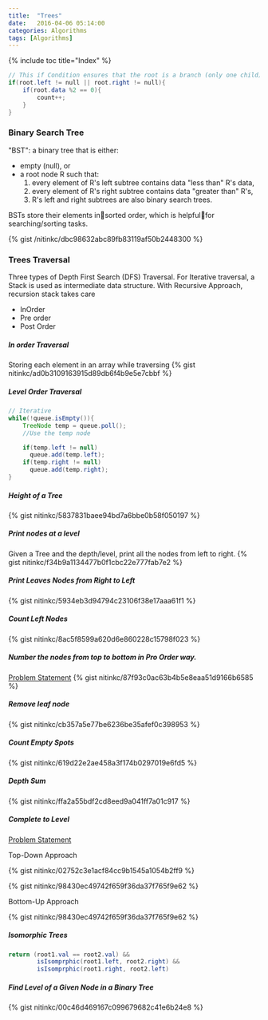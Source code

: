 ```yaml
---
title:  "Trees"
date:   2016-04-06 05:14:00
categories: Algorithms
tags: [Algorithms]
---
```


{% include toc title="Index" %}

```java
// This if Condition ensures that the root is a branch (only one child)
if(root.left != null || root.right != null){
    if(root.data %2 == 0){
        count++;
    }
}
```


### Binary Search Tree
"BST": a binary tree that is either:
* empty (null), or
* a root node R such that:
  1. every element of R's left subtree contains data "less than" R's data,
  2. every element of R's right subtree contains data "greater than" R's,
  3. R's left and right subtrees are also binary search trees.

BSTs store their elements insorted order, which is helpfulfor searching/sorting tasks.

{% gist /nitinkc/dbc98632abc89fb83119af50b2448300 %}



### Trees Traversal

Three types of Depth First Search (DFS) Traversal. For Iterative traversal,
a Stack is used as intermediate data structure. With Recursive Approach, recursion stack takes care
  - InOrder
  - Pre order
  - Post Order


##### In order Traversal

Storing each element in an array while traversing
{% gist nitinkc/ad0b3109163915d89db6f4b9e5e7cbbf %}

##### Level Order Traversal
```java
// Iterative
while(!queue.isEmpty()){
    TreeNode temp = queue.poll();
    //Use the temp node

    if(temp.left != null)
      queue.add(temp.left);
    if(temp.right != null)
      queue.add(temp.right);
}
```

##### Height of a Tree
{% gist nitinkc/5837831baee94bd7a6bbe0b58f050197 %}


##### Print nodes at a level
Given a Tree and the depth/level, print all the nodes from left to right.
{% gist nitinkc/f34b9a1134477b0f1cbc22e777fab7e2 %}

##### Print Leaves Nodes from Right to Left
{% gist nitinkc/5934eb3d94794c23106f38e17aaa61f1 %}

##### Count Left Nodes
{% gist nitinkc/8ac5f8599a620d6e860228c15798f023 %}

##### Number the nodes from top to bottom in Pro Order way.
[Problem Statement](https://practiceit.cs.washington.edu/problem/view/bjp5/chapter17/e11-numberNodes)
{% gist nitinkc/87f93c0ac63b4b5e8eaa51d9166b6585 %}

##### Remove leaf node
{% gist nitinkc/cb357a5e77be6236be35afef0c398953 %}


##### Count Empty Spots
{% gist nitinkc/619d22e2ae458a3f174b0297019e6fd5 %}

##### Depth Sum
{% gist nitinkc/ffa2a55bdf2cd8eed9a041ff7a01c917 %}

##### Complete to Level

[Problem Statement](https://practiceit.cs.washington.edu/problem/view/bjp5/chapter17/e14-completeToLevel)

Top-Down Approach

{% gist nitinkc/02752c3e1acf84cc9b1545a1054b2ff9 %}

{% gist nitinkc/98430ec49742f659f36da37f765f9e62 %}

Bottom-Up Approach

{% gist nitinkc/98430ec49742f659f36da37f765f9e62 %}


##### Isomorphic Trees
```java
return (root1.val == root2.val) &&
        isIsomprphic(root1.left, root2.right) &&
        isIsomprphic(root1.right, root2.left)
```

##### Find Level of a Given Node in a Binary Tree
{% gist nitinkc/00c46d469167c099679682c41e6b24e8 %}
